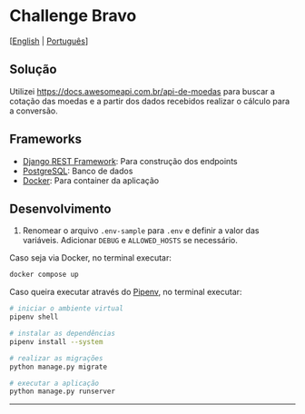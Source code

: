 # Challenge Bravo

[[English](README.md) | [Português](README.pt.md)]

## Solução

Utilizei https://docs.awesomeapi.com.br/api-de-moedas para buscar a cotação das moedas e a partir dos dados recebidos realizar o cálculo para a conversão.

## Frameworks

-   [Django REST Framework](https://www.django-rest-framework.org/): Para construção dos endpoints
-   [PostgreSQL](https://www.postgresql.org/): Banco de dados
-   [Docker](https://www.docker.com/): Para container da aplicação


## Desenvolvimento

1. Renomear o arquivo `.env-sample` para `.env` e definir a valor das variáveis. Adicionar `DEBUG` e `ALLOWED_HOSTS` se necessário.

Caso seja via Docker, no terminal executar:

```sh
docker compose up
```

Caso queira executar através do [Pipenv](https://pypi.org/project/pipenv/), no terminal executar:

```sh
# iniciar o ambiente virtual
pipenv shell

# instalar as dependências
pipenv install --system

# realizar as migrações
python manage.py migrate

# executar a aplicação
python manage.py runserver
```

---
